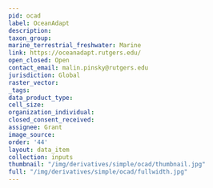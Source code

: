 ```yaml
---
pid: ocad
label: OceanAdapt
description: 
taxon_group: 
marine_terrestrial_freshwater: Marine
link: https://oceanadapt.rutgers.edu/
open_closed: Open
contact_email: malin.pinsky@rutgers.edu
jurisdiction: Global
raster_vector: 
_tags: 
data_product_type: 
cell_size: 
organization_individual: 
closed_consent_received: 
assignee: Grant
image_source: 
order: '44'
layout: data_item
collection: inputs
thumbnail: "/img/derivatives/simple/ocad/thumbnail.jpg"
full: "/img/derivatives/simple/ocad/fullwidth.jpg"
---
```

